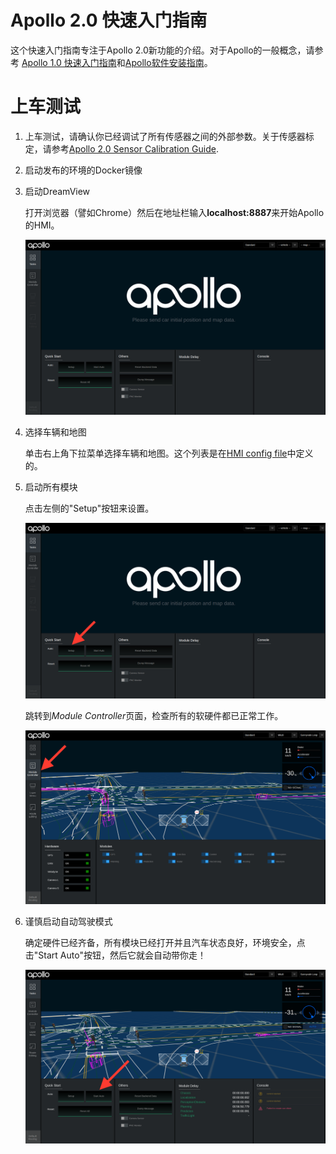 # Apollo 2.0 快速入门指南

这个快速入门指南专注于Apollo 2.0新功能的介绍。对于Apollo的一般概念，请参考 [Apollo 1.0 快速入门指南](../02_Quick%20Start/apollo_1_0_quick_start_cn.md)和[Apollo软件安装指南](https://github.com/ApolloAuto/apollo/blob/r3.0.0/docs/quickstart/apollo_software_installation_guide_cn.md)。

# 上车测试

1. 上车测试，请确认你已经调试了所有传感器之间的外部参数。关于传感器标定，请参考[Apollo 2.0 Sensor Calibration Guide](../11_Hardware%20Integration%20and%20Calibration/传感器标定/apollo_2_0_sensor_calibration_guide_cn.md).

2. 启动发布的环境的Docker镜像

3. 启动DreamView

    打开浏览器（譬如Chrome）然后在地址栏输入**localhost:8887**来开始Apollo的HMI。

    ![](images/dreamview.png)

4. 选择车辆和地图

     单击右上角下拉菜单选择车辆和地图。这个列表是在[HMI config file](ttps://raw.githubusercontent.com/ApolloAuto/apollo/master/modules/dreamview/conf/hmi.conf)中定义的。

5. 启动所有模块

    点击左侧的"Setup"按钮来设置。

    ![](images/dreamview_setup.png)

    跳转到*Module Controller*页面，检查所有的软硬件都已正常工作。

     ![](images/dreamview_module_controller.png)

6. 谨慎启动自动驾驶模式

    确定硬件已经齐备，所有模块已经打开并且汽车状态良好，环境安全，点击"Start Auto"按钮，然后它就会自动带你走！

    ![](images/dreamview_start_auto.png)
